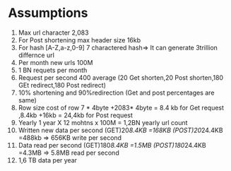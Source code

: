 # Assumptions

1. Max url character 2,083
2. For Post shortening max header size 16kb
3. For hash [A-Z,a-z,0-9] 7 charactered hash=> It can generate 3trillion differnce url
4. Per month new urls 100M
5. 1 BN requets per month
6. Request per second 400 average (20 Get shorten,20 Post shorten,180 GEt redirect,180 Post redirect)
7. 10% shortening and 90%redirection (Get and post percentages are same)
8. Row size cost of row 7 * 4byte +2083* 4byte = 8.4 kb for Get request ,8.4kb +16kb = 24,4kb for Post request
9. Yearly 1 year X 12 mohtns x 100M = 1,2BN yearly url count
10. Written new data per second (GET)20*8.4KB =168KB  (POST)20*24.4KB =488kb => 656KB write per second
11. Data read per second (GET)180*8.4KB =1.5MB  (POST)180*24.4KB =4.3MB => 5.8MB read per second
12. 1,6 TB data per year